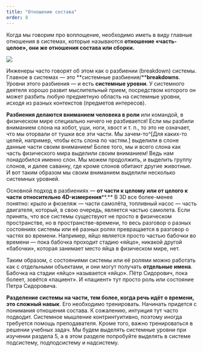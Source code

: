 ```yaml
---
title: "Отношение состава"
order: 8
---
```




Когда мы говорим про воплощение, необходимо иметь в виду главные отношения в системах, которые называются **отношение «часть-целое», они же отношения состава или сборки.** 


![](/text/Introduction-to-SThinking/2024-11-23T2158/1700/7.png)


Инженеры часто говорят об этом как о разбиении (breakdown) системы. Главное в системах — это **системные разбиения/****breakdowns**. Уровни этого разбиения — и есть **системные уровни**. У системного деятеля хорошо развит мыслительный прием, посредством которого он может разбить любую предметную область на системные уровни, исходя из разных контекстов (предметов интересов).

**Разбиения делаются вниманием человека в роли** или командой, в физическом мире специально ничего не разбивается! Если мы разбили вниманием слона на хобот, уши, ноги, хвост и т. п., то это не означает, что мы оторвали от тушки все эти части. Мы зачем-то^[Для каких-то целей, например, чтобы есть слона по частям.] выделили в слоне данные части своим вниманием! Более того, мы и всего слона как часть физического мира выделили своим вниманием! Ведь нам понадобился именно слон. Мы можем продолжить, и выделить группу слонов, и далее саванну, где кроме слонов обитают другие животные. И вот таким образом мы своим вниманием выделили несколько системных уровней.

Основной подход в разбиениях — **от части к целому** **или от целого к части** **относительно 4****D****-измерения****.** В 3D все более-менее понятно: крыло и фюзеляж — части самолёта, топливный насос — часть двигателя, который, в свою очередь, является частью самолета. Если принять, что все системы существуют не просто в физическом пространстве, но в пространстве-времени, то весь разговор о разных состояниях системы или её разных ролях превращается в разговор о частях во времени. Например, яйцо является просто частью бабочки во времени — пока бабочка проходит стадию «яйцо», никакой другой «бабочки», которая занимает место яйца в физическом мире, нет.

Таким образом, с состояниями системы или её ролями можно работать как с отдельными объектами, и они могут получать **отдельные имена**. Бабочка на стадии «яйцо» называется «яйцо». Пётр Сидорович, пока болеет, зовётся «пациент». И «пациент» тут просто роль или состояние Петра Сидоровича.

**Разделение системы на части, тем более, когда речь идёт о времени, это сложный навык**. Его необходимо тренировать. Начинать придется с понимания отношения состава. К сожалению, интуиция тут часто подводит. Системное мышление контринтуитивно, поэтому иногда требуется помощь преподавателя. Кроме того, важно тренироваться в решении учебных задач. Мы будем выделять системные уровни при изучении раздела 5, а в этом разделе попробуйте выделять в системе подсистему, подподсистему и надсистему.

